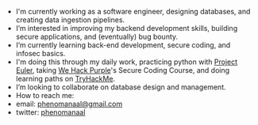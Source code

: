 - I'm currently working as a software engineer, designing databases, and creating data ingestion pipelines.
- I’m interested in improving my backend development skills, building secure applications, and (eventually) bug bounty.
- I’m currently learning back-end development, secure coding, and infosec basics.
- I'm doing this through my daily work, practicing python with [Project Euler](https://projecteuler.net/archives), taking [We Hack Purple](https://wehackpurple.com/)'s Secure Coding Course, and doing learning paths on [TryHackMe](https://tryhackme.com/hacktivities#learning-paths).
- I’m looking to collaborate on database design and management.
- How to reach me:
- email: phenomanaal@gmail.com
- twitter: [phenomanaal](twitter.com/phenomanaal)

<!---
phenomanaal/phenomanaal is a ✨ special ✨ repository because its `README.md` (this file) appears on your GitHub profile.
You can click the Preview link to take a look at your changes.
--->
